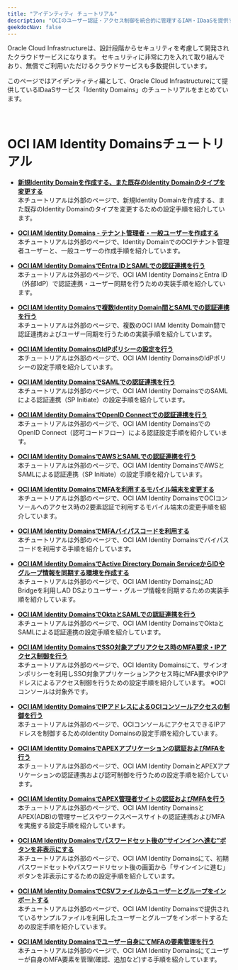 ```yaml
---
title: "アイデンティティ チュートリアル"
description: "OCIのユーザー認証・アクセス制御を統合的に管理するIAM・IDaaSを提供するOCI Identity Domainsについて学習できるチュートリアルです。"
geekdocNav: false
---
```


Oracle Cloud Infrastructureは、設計段階からセキュリティを考慮して開発されたクラウドサービスになります。
セキュリティに非常に力を入れて取り組んでおり、無償でご利用いただけるクラウドサービスも多数提供しています。

このページではアイデンティティ編として、Oracle Cloud Infrastructureにて提供しているIDaaSサービス「Identity Domains」のチュートリアルをまとめています。

<br/>


# OCI IAM Identity Domainsチュートリアル

+ **[新規Identity Domainを作成する、また既存のIdentity Domainのタイプを変更する](https://speakerdeck.com/oracle4engineer/create-identity-domain-and-change-type)**  
   本チュートリアルは外部のページで、新規Identity Domainを作成する、また既存のIdentity Domainのタイプを変更するための設定手順を紹介しています。

+ **[OCI IAM Identity Domains - テナント管理者・一般ユーザーを作成する](https://speakerdeck.com/oracle4engineer/identity-domains-create-users-adminuser-etc)**  
   本チュートリアルは外部のページで、Identity DomainでのOCIテナント管理者ユーザーと、一般ユーザーの作成手順を紹介しています。

+ **[OCI IAM Identity DomainsでEntra IDとSAMLでの認証連携を行う](https://speakerdeck.com/oracle4engineer/identity-domain-federation-settings-with-entra-id)**  
   本チュートリアルは外部のページで、OCI IAM Identity DomainsとEntra ID（外部IdP）で認証連携・ユーザー同期を行うための実装手順を紹介しています。

+ **[OCI IAM Identity Domainsで複数Identity Domain間とSAMLでの認証連携を行う](https://speakerdeck.com/oracle4engineer/sso-setup-between-multiple-identity-domains)**  
   本チュートリアルは外部のページで、複数のOCI IAM Identity Domain間で認証連携およびユーザー同期を行うための実装手順を紹介しています。

+ **[OCI IAM Identity DomainsのIdPポリシーの設定を行う](https://speakerdeck.com/oracle4engineer/identity-domain-idp-policy)**  
   本チュートリアルは外部のページで、OCI IAM Identity DomainsのIdPポリシーの設定手順を紹介しています。

+ **[OCI IAM Identity DomainsでSAMLでの認証連携を行う](https://speakerdeck.com/oracle4engineer/identity-domain-saml-basic)**  
   本チュートリアルは外部のページで、OCI IAM Identity DomainsでのSAMLによる認証連携（SP Initiate）の設定手順を紹介しています。

+ **[OCI IAM Identity DomainsでOpenID Connectでの認証連携を行う](https://speakerdeck.com/oracle4engineer/identity-domain-openid-connect-basic)**  
   本チュートリアルは外部のページで、OCI IAM Identity DomainsでのOpenID Connect（認可コードフロー）による認証設定手順を紹介しています。

+ **[OCI IAM Identity DomainsでAWSとSAMLでの認証連携を行う](https://speakerdeck.com/oracle4engineer/oci-iam-identity-domainstoawstonoren-zheng-lian-xi-she-ding-shou-shun)**  
   本チュートリアルは外部のページで、OCI IAM Identity DomainsでAWSとSAMLによる認証連携（SP Initiate）の設定手順を紹介しています。

+ **[OCI IAM Identity DomainsでMFAを利用するモバイル端末を変更する](https://speakerdeck.com/oracle4engineer/identity-domain-change-mobile-device-for-mfa)**  
   本チュートリアルは外部のページで、OCI IAM Identity DomainsでOCIコンソールへのアクセス時の2要素認証で利用するモバイル端末の変更手順を紹介しています。

+ **[OCI IAM Identity DomainsでMFAバイパスコードを利用する](https://speakerdeck.com/oracle4engineer/identity-domain-bypass-code-for-mfa)**  
   本チュートリアルは外部のページで、OCI IAM Identity Domainsでバイパスコードを利用する手順を紹介しています。

+ **[OCI IAM Identity DomainsでActive Directory Domain ServiceからIDやグループ情報を同期する環境を作成する](https://speakerdeck.com/oracle4engineer/id-sync-settings-with-ad)**  
   本チュートリアルは外部のページで、OCI IAM Identity DomainsにAD Bridgeを利用しAD DSよりユーザー・グループ情報を同期するための実装手順を紹介しています。

+ **[OCI IAM Identity DomainsでOktaとSAMLでの認証連携を行う](https://speakerdeck.com/oracle4engineer/oci-iam-identity-domain-oktatonoren-zheng-lian-xi-she-ding-shou-shun)**  
   本チュートリアルは外部のページで、OCI IAM Identity DomainsでOktaとSAMLによる認証連携の設定手順を紹介しています。

+ **[OCI IAM Identity DomainsでSSO対象アプリアクセス時のMFA要求・IPアクセス制御を行う](https://speakerdeck.com/oracle4engineer/oci-iam-identity-domains-mfa-and-ip-address-access-control-for-sso-apps)**  
   本チュートリアルは外部のページで、OCI Identity Domainsにて、サインオンポリシーを利用しSSO対象アプリケーションアクセス時にMFA要求やIPアドレスによるアクセス制御を行うための設定手順を紹介しています。 ※OCIコンソールは対象外です。

+ **[OCI IAM Identity DomainsでIPアドレスによるOCIコンソールアクセスの制御を行う](https://speakerdeck.com/oracle4engineer/oci-iam-identity-domains-control-oci-console-access-by-ip-address)**  
   本チュートリアルは外部のページで、OCIコンソールにアクセスできるIPアドレスを制御するためのIdentity Domainsの設定手順を紹介しています。

+ **[OCI IAM Identity DomainsでAPEXアプリケーションの認証およびMFAを行う](https://speakerdeck.com/oracle4engineer/identity-domain-for-apex-apps)**  
   本チュートリアルは外部のページで、OCI IAM Identity DomainとAPEXアプリケーションの認証連携および認可制御を行うための設定手順を紹介しています。

+ **[OCI IAM Identity DomainsでAPEX管理者サイトの認証およびMFAを行う](https://speakerdeck.com/oracle4engineer/identity-domain-for-apex-admin-site)**  
   本チュートリアルは外部のページで、OCI IAM Identity DomainsとAPEX(ADB)の管理サービスやワークスペースサイトの認証連携およびMFAを実施する設定手順を紹介しています。

+ **[OCI IAM Identity Domainsでパスワードセット後の”サインインへ進む”ボタンを非表示にする](https://speakerdeck.com/oracle4engineer/identity-domain-hidden-continue-to-sign-in-button)**  
   本チュートリアルは外部のページで、OCI IAM Identity Domainsにて、初期パスワードセットやパスワードリセット後の画面から「サインインに進む」ボタンを非表示にするための設定手順を紹介しています。

+ **[OCI IAM Identity DomainsでCSVファイルからユーザーとグループをインポートする](https://speakerdeck.com/oracle4engineer/identity-domain-importing-using-csv-file)**  
   本チュートリアルは外部のページで、OCI IAM Identity Domainsで提供されているサンプルファイルを利用したユーザーとグループをインポートするための設定手順を紹介しています。

+ **[OCI IAM Identity Domainsでユーザー自身にてMFAの要素管理を行う](https://speakerdeck.com/oracle4engineer/identity-domains-selfservice-mfa-factor-management)**  
   本チュートリアルは外部のページで、OCI IAM Identity Domainsにてユーザーが自身のMFA要素を管理(確認、追加など)する手順を紹介しています。